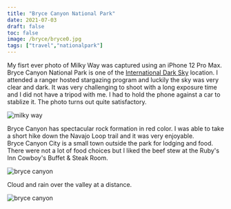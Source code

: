 ```yaml
---
title: "Bryce Canyon National Park"
date: 2021-07-03
draft: false
toc: false
image: /bryce/bryce0.jpg
tags: ["travel","nationalpark"]
---
```


My fisrt ever photo of Milky Way was captured using an iPhone 12 Pro Max. Bryce Canyon National Park is one of the [International Dark Sky](https://darksky.org/) location. I attended a ranger hosted stargazing program and luckily the sky was very clear and dark. It was very challenging to shoot with a long exposure time and I did not have a tripod with me. I had to hold the phone against a car to stablize it. The photo turns out quite satisfactory.

![milky way](/bryce/bryce-milkyway.jpg)  


Bryce Canyon has spectacular rock formation in red color. I was able to take a short hike down the Navajo Loop trail and it was very enjoyable.  
Bryce Canyon City is a small town outside the park for lodging and food. There were not a lot of food choices but I liked the beef stew at the Ruby's Inn Cowboy's Buffet & Steak Room.

![bryce canyon](/bryce/bryce.jpg)  


Cloud and rain over the valley at a distance.  

![bryce canyon](/bryce/bryce2.jpg)  

